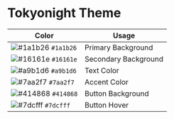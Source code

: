 # Tokyonight Theme

| Color                         | Usage              |
|-------------------------------|--------------------|
| ![#1a1b26](https://place-hold.it/15/1a1b26/1a1b26) `#1a1b26` | Primary Background |
| ![#16161e](https://place-hold.it/15/16161e/16161e) `#16161e` | Secondary Background |
| ![#a9b1d6](https://place-hold.it/15/a9b1d6/a9b1d6) `#a9b1d6` | Text Color |
| ![#7aa2f7](https://place-hold.it/15/7aa2f7/7aa2f7) `#7aa2f7` | Accent Color |
| ![#414868](https://place-hold.it/15/414868/414868) `#414868` | Button Background |
| ![#7dcfff](https://place-hold.it/15/7dcfff/7dcfff) `#7dcfff` | Button Hover |
